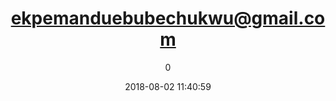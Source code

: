 ---
index: 4753
title: "ekpemanduebubechukwu@gmail.com"
subtitle: ""
author: 0
date: "2018-08-02 11:40:59"
date_gmt: "2018-08-02 09:40:59"
excerpt: ""
content: "ekpemanduebubechukwu@gmail.com\nEkpemandu Ebubechukwu Promise"
status: "publish"
comment_status: "closed"
name: "ekpemanduebubechukwu-gmail-com"
modified: "2018-08-02 11:40:59"
modified_gmt: "2018-08-02 09:40:59"
content_filtered: ""
parent: 0
guid: "https://www.artkidsfoundation.org/?type=flamingo_contact&p=4753"
type: "flamingo_contact"
comment_count: 0
categories: []
tags: []
---
